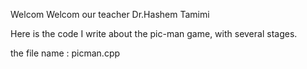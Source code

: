 Welcom Welcom our teacher Dr.Hashem Tamimi

Here is the code I write about the pic-man game, with several stages. 

the file name : picman.cpp
